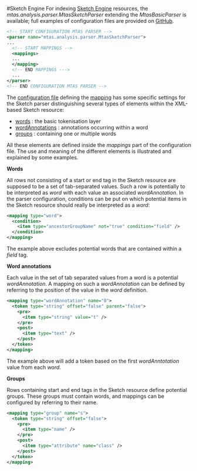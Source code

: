 #Sketch Engine
For indexing [Sketch Engine](https://www.sketchengine.co.uk/word-sketch-index-format/) resources, the *mtas.analysis.parser.MtasSketchParser* extending the *MtasBasicParser* is available; full examples of configuration files are provided on [GitHub](https://github.com/textexploration/mtas/tree/master/conf/parser/mtas).

```xml
<!-- START CONFIGURATION MTAS PARSER -->
<parser name="mtas.analysis.parser.MtasSketchParser">
...
  <!-- START MAPPINGS -->
  <mappings>
  ...
  </mapping>
  <!-- END MAPPINGS --->
  ...
</parser>
<!-- END CONFIGURATION MTAS PARSER -->
```

The [configuration file](indexing_configuration.html#configuration) defining the [mapping](indexing_mapping.html) has some specific settings for the Sketch parser distinguishing several types of elements within the XML-based Sketch resource: 

* [words](indexing_formats_sketch.html#word) : the basic tokenisation layer
* [wordAnnotations](indexing_formats_sketch.html#wordAnnotation) : annotations occurring within a word
* [groups](indexing_formats_sketch.html#group) : containing one or multiple words

All these elements are defined inside the *mappings* part of the configuration file. The use and meaning of the different elements is illustrated and explained by some examples. 

 
<a name="word"></a>**Words**

All rows not consisting of a start or end tag in the Sketch resource are supposed to be a set of tab-separated values. Such a row is potentially to be interpreted as *word* with each value an associated *wordAnnotation*. In the parser configuration, conditions can be put on which potential items in the Sketch resource should really be interpreted as a *word*: 

```xml
<mapping type="word">
  <condition>
    <item type="ancestorGroupName" not="true" condition="field" />
  </condition>
</mapping>
```

The example above excludes potential words that are contained within a *field* tag.

<a name="word"></a>**Word annotations**

Each value in the set of tab separated values from a word is a potential *wordAnnotation*. A mapping on such a *wordAnnotation* can be defined by referring to the position of the value in the *word* definition.

```xml
<mapping type="wordAnnotation" name="0">
  <token type="string" offset="false" parent="false">
    <pre>
      <item type="string" value="t" />
    </pre>
    <post>
      <item type="text" />
    </post>
  </token>
</mapping>  
```

The example above will add a token based on the first *wordAnntotation* value from each *word*.


<a name="group"></a>**Groups**

Rows containing start and end tags in the Sketch resource define potential groups. These groups must contain words, and mappings can be configured by referring to their name.

```xml
<mapping type="group" name="s">
  <token type="string" offset="false">
    <pre>
      <item type="name" />
    </pre>
    <post>
      <item type="attribute" name="class" />
    </post>
  </token>        
</mapping>
```

